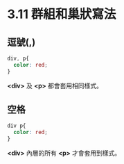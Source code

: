 # 3.11 群組和巢狀寫法

## 逗號\(,\)

```css
div, p{
  color: red;
}
```

**&lt;div&gt;** 及 **&lt;p&gt;** 都會套用相同樣式。

## 空格

```css
div p{
  color: red;
}
```

**&lt;div&gt;** 內層的所有 **&lt;p&gt;** 才會套用到樣式。



